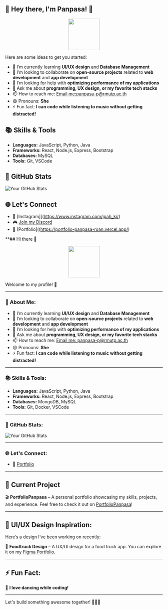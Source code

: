 ## 🎉 **Hey there, I'm Panpasa! 👋**

<div id="header" align="center">
  <img src="https://media.giphy.com/media/M9gbBd9nbDrOTu1Mqx/giphy.gif" width="100"/>
</div>

Here are some ideas to get you started:
- 🌱 I’m currently learning **UI/UX design** and **Database Management**
- 👯 I’m looking to collaborate on **open-source projects** related to **web development** and **app development**
- 🤔 I’m looking for help with **optimizing performance of my applications**
- 💬 Ask me about **programming, UX design, or my favorite tech stacks**
- 📫 How to reach me: [Email me:panpasa-p@rmutp.ac.th](mailto:panpasa2xo3@gmail.com)
- 😄 Pronouns: **She** 
- ⚡ Fun fact: **I can code while listening to music without getting distracted!**
  
## 📚 Skills & Tools

- **Languages:** JavaScript, Python, Java
- **Frameworks:** React, Node.js, Express, Bootstrap
- **Databases:** MySQL
- **Tools:** Git,  VSCode

## 🚀 GitHub Stats

![Your GitHub Stats](https://github-readme-stats.vercel.app/api?username=Panpasa2xo3&show_icons=true&theme=radical)

## 🌐 Let's Connect

- 📸 [Instagram][(https://www.instagram.com/jpah_ki/)  
- 🎮 [Join my Discord](https://discord.gg/hbrqPNj8pf)  
- 📑 [Portfolio]((https://portfolio-panpasa-roan.vercel.app/)

**## Hi there 👋

<div id="header" align="center">
  <img src="https://media.giphy.com/media/M9gbBd9nbDrOTu1Mqx/giphy.gif" width="100"/>
</div>

Welcome to my profile! 🚀

---

### 📌 **About Me:**
- 🌱 I’m currently learning **UI/UX design** and **Database Management**
- 👯 I’m looking to collaborate on **open-source projects** related to **web development** and **app development**
- 🤔 I’m looking for help with **optimizing performance of my applications**
- 💬 Ask me about **programming, UX design, or my favorite tech stacks**
- 📫 How to reach me: [Email me: panpasa-p@rmutp.ac.th](mailto:panpasa2xo3@gmail.com)
- 😄 Pronouns: **She**
- ⚡ Fun fact: **I can code while listening to music without getting distracted!**

---

### 📚 **Skills & Tools:**

- **Languages:** JavaScript, Python, Java
- **Frameworks:** React, Node.js, Express, Bootstrap
- **Databases:** MongoDB, MySQL
- **Tools:** Git, Docker, VSCode

---

### 🚀 **GitHub Stats:**

![Your GitHub Stats](https://github-readme-stats.vercel.app/api?username=Panpasa2xo3&show_icons=true&theme=radical)

---

### 🌐 **Let's Connect:**
- 📑 [Portfolio](https://portfolio-panpasa-roan.vercel.app/)

---

## 🌟 **Current Project** 

🎬 **PortfolioPanpasa** – A personal portfolio showcasing my skills, projects, and experience. Feel free to check it out on [PortfolioPanpasa](https://portfolio-panpasa-roan.vercel.app/)!


---

## 🎨 **UI/UX Design Inspiration:**

Here’s a design I’ve been working on recently:

🍔 **Foodtruck Design** – A UX/UI design for a food truck app. You can explore it on my [Figma Portfolio](https://www.figma.com/design/wmXOnI18QYGgZg9Bq4hCbs/Foodtruck?node-id=74-383&t=wU0rLEVq72QpHuLa-1).


---

## ⚡ **Fun Fact:**

💃 **I love dancing while coding!**

---

Let's build something awesome together! 👩‍💻💥
